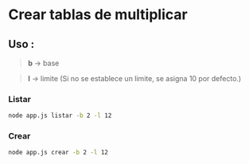 # Crear tablas de multiplicar

## Uso :

> **b** -> base

> **l** -> limite (Si no se establece un limite, se asigna 10 por defecto.)

### Listar
```bash
node app.js listar -b 2 -l 12
```
### Crear
```bash
node app.js crear -b 2 -l 12
```
